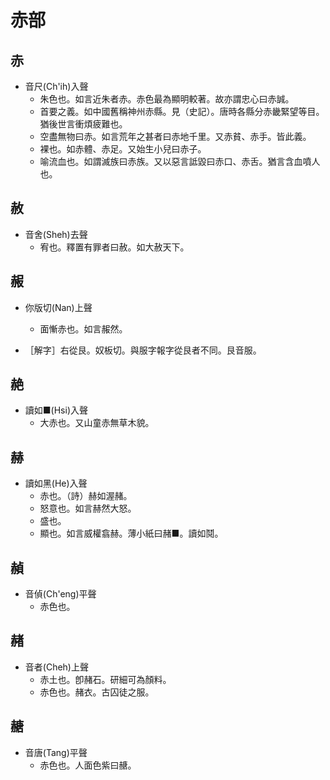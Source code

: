 # 赤部

## 赤

- 音尺(Ch'ih)入聲
    - 朱色也。如言近朱者赤。赤色最為顯明較著。故亦謂忠心曰赤誠。
    - 首要之義。如中國舊稱神州赤縣。見（史記）。唐時各縣分赤畿緊望等目。猶後世言衝煩疲難也。
    - 空盡無物曰赤。如言荒年之甚者曰赤地千里。又赤貧、赤手。皆此義。
    - 裸也。如赤體、赤足。又始生小兒曰赤子。
    - 喻流血也。如謂滅族曰赤族。又以惡言詆毀曰赤口、赤舌。猶言含血噴人也。

## 赦

- 音舍(Sheh)去聲
    - 宥也。釋置有罪者曰赦。如大赦天下。

## 赧

- 你版切(Nan)上聲
    - 面慚赤也。如言赧然。

- ［解字］右從艮。奴板切。與服字報字從艮者不同。艮音服。

## 赩

- 讀如■(Hsi)入聲
    - 大赤也。又山童赤無草木貌。

## 赫

- 讀如黑(He)入聲
    - 赤也。（詩）赫如渥赭。
    - 怒意也。如言赫然大怒。
    - 盛也。
    - 顯也。如言威權翕赫。薄小紙曰赭■。讀如鬩。

## 赬

- 音偵(Ch'eng)平聲
    - 赤色也。

## 赭

- 音者(Cheh)上聲
    - 赤土也。卽赭石。研細可為顏料。
    - 赤色也。赭衣。古囚徒之服。

## 赯

- 音唐(Tang)平聲
    - 赤色也。人面色紫曰赯。

